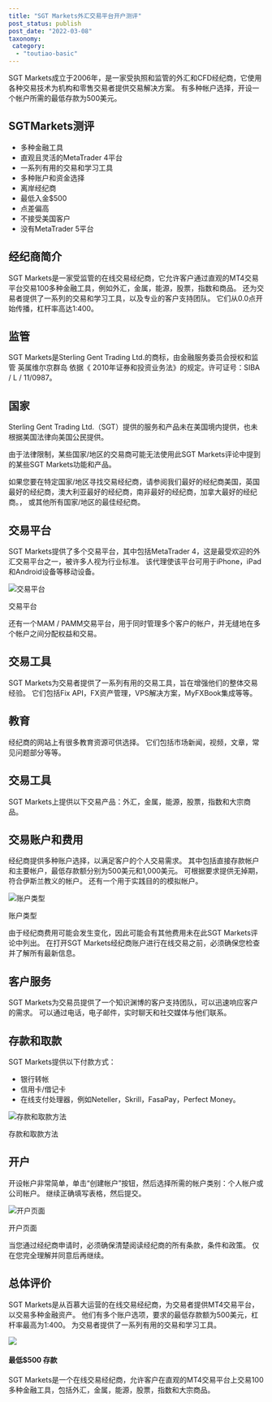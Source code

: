 ```yaml
---
title: "SGT Markets外汇交易平台开户测评"
post_status: publish
post_date: "2022-03-08"
taxonomy:
 category: 
  - "toutiao-basic"
---
```


SGT Markets成立于2006年，是一家受执照和监管的外汇和CFD经纪商，它使用各种交易技术为机构和零售交易者提供交易解决方案。 有多种帐户选择，开设一个帐户所需的最低存款为500美元。

## SGTMarkets测评
- 多种金融工具
- 直观且灵活的MetaTrader 4平台
- 一系列有用的交易和学习工具
- 多种账户和资金选择
- 离岸经纪商
- 最低入金$500
- 点差偏高
- 不接受美国客户
- 没有MetaTrader 5平台


## 经纪商简介

SGT Markets是一家受监管的在线交易经纪商，它允许客户通过直观的MT4交易平台交易100多种金融工具，例如外汇，金属，能源，股票，指数和商品。 还为交易者提供了一系列的交易和学习工具，以及专业的客户支持团队。 它们从0.0点开始传播，杠杆率高达1:400。

## 监管

SGT Markets是Sterling Gent Trading Ltd.的商标，由金融服务委员会授权和监管 英属维尔京群岛 依据《 2010年证券和投资业务法》的规定。许可证号：SIBA / L / 11/0987。

## 国家

Sterling Gent Trading Ltd.（SGT）提供的服务和产品未在美国境内提供，也未根据美国法律向美国公民提供。

由于法律限制，某些国家/地区的交易商可能无法使用此SGT Markets评论中提到的某些SGT Markets功能和产品。

如果您要在特定国家/地区寻找交易经纪商，请参阅我们最好的经纪商美国，英国最好的经纪商，澳大利亚最好的经纪商，南非最好的经纪商，加拿大最好的经纪商。， 或其他所有国家/地区的最佳经纪商。

## 交易平台

SGT Markets提供了多个交易平台，其中包括MetaTrader 4，这是最受欢迎的外汇交易平台之一，被许多人视为行业标准。 该代理使该平台可用于iPhone，iPad和Android设备等移动设备。

![交易平台](https://cdn.fendou.la/funstoutiao/2020/11/SGT-Markets-Review-Trading-Platform.jpg "交易平台")

交易平台

还有一个MAM / PAMM交易平台，用于同时管理多个客户的帐户，并无缝地在多个帐户之间分配权益和交易。

## 交易工具

SGT Markets为交易者提供了一系列有用的交易工具，旨在增强他们的整体交易经验。 它们包括Fix API，FX资产管理，VPS解决方案，MyFXBook集成等等。

## 教育

经纪商的网站上有很多教育资源可供选择。 它们包括市场新闻，视频，文章，常见问题部分等等。

## 交易工具

SGT Markets上提供以下交易产品：外汇，金属，能源，股票，指数和大宗商品。

## 交易账户和费用

经纪商提供多种账户选择，以满足客户的个人交易需求。 其中包括直接存款帐户和主要帐户，最低存款额分别为500美元和1,000美元。 可根据要求提供无掉期，符合伊斯兰教义的帐户。 还有一个用于实践目的的模拟帐户。

![账户类型](https://cdn.fendou.la/funstoutiao/2020/11/SGT-Markets-Review-Account-Types.jpg "账户类型")

账户类型

由于经纪商费用可能会发生变化，因此可能会有其他费用未在此SGT Markets评论中列出。 在打开SGT Markets经纪商账户进行在线交易之前，必须确保您检查并了解所有最新信息。

## 客户服务

SGT Markets为交易员提供了一个知识渊博的客户支持团队，可以迅速响应客户的需求。 可以通过电话，电子邮件，实时聊天和社交媒体与他们联系。

## 存款和取款

SGT Markets提供以下付款方式：
- 银行转帐
- 信用卡/借记卡
- 在线支付处理器，例如Neteller，Skrill，FasaPay，Perfect Money。

![存款和取款方法](https://cdn.fendou.la/funstoutiao/2020/11/SGT-Markets-Review-Deposit-and-Withdrawal-Methods-1024x218.jpg "存款和取款方法")

存款和取款方法

## 开户

开设帐户非常简单，单击“创建帐户”按钮，然后选择所需的帐户类别：个人帐户或公司帐户。 继续正确填写表格，然后提交。

![开户页面](https://cdn.fendou.la/funstoutiao/2020/11/SGT-Markets-Review-Account-Opening-Page.jpg "开户页面")

开户页面

当您通过经纪商申请时，必须确保清楚阅读经纪商的所有条款，条件和政策。 仅在您完全理解并同意后再继续。

## 总体评价

SGT Markets是从百慕大运营的在线交易经纪商，为交易者提供MT4交易平台，以交易多种金融资产。 他们有多个账户选项，要求的最低存款额为500美元，杠杆率最高为1:400。 为交易者提供了一系列有用的交易和学习工具。

![](https://cdn.fendou.la/funstoutiao/2020/11/SGT-Markets-Logo.png)

#### 最低$500 存款

SGT Markets是一个在线交易经纪商，允许客户在直观的MT4交易平台上交易100多种金融工具，包括外汇，金属，能源，股票，指数和大宗商品。
